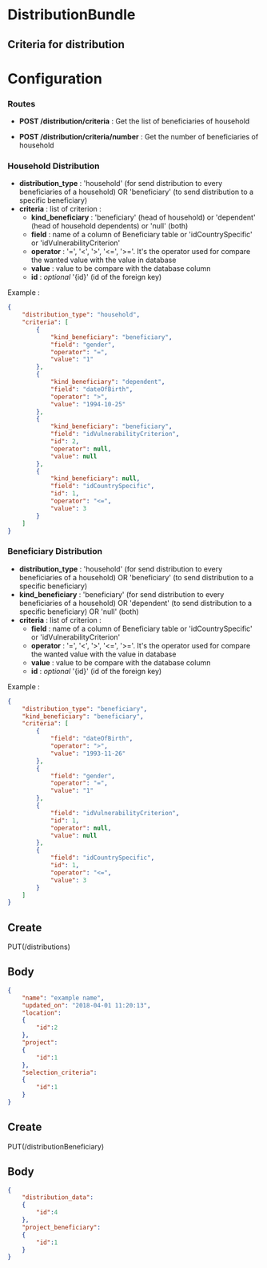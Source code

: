 # DistributionBundle


## Criteria for distribution

# Configuration


### Routes

- **POST /distribution/criteria** : Get the list of beneficiaries of household

- **POST /distribution/criteria/number** : Get the number of beneficiaries of household


### Household Distribution

- **distribution_type** : 'household' (for send distribution to every beneficiaries of a household)
OR 'beneficiary' (to send distribution to a specific beneficiary)
- **criteria** : list of criterion :
    - **kind_beneficiary** : 'beneficiary' (head of household) or 'dependent' (head of household dependents) or 'null' (both)
    - **field** : name of a column of Beneficiary table or 'idCountrySpecific' or 'idVulnerabilityCriterion'
    - **operator** : '=', '<', '>', '<=', '>='. It's the operator used for compare the wanted value with the value in database
    - **value** : value to be compare with the database column
    - **id** : *optional* '{id}' (id of the foreign key)
    
    
Example :
```json
{
	"distribution_type": "household",
	"criteria": [
		{
			"kind_beneficiary": "beneficiary",
			"field": "gender",
			"operator": "=",
			"value": "1"
		},
		{
			"kind_beneficiary": "dependent",
			"field": "dateOfBirth",
			"operator": ">",
			"value": "1994-10-25"
		},
		{
			"kind_beneficiary": "beneficiary",
			"field": "idVulnerabilityCriterion",
			"id": 2,
			"operator": null,
			"value": null
		},
		{
			"kind_beneficiary": null,
			"field": "idCountrySpecific",
			"id": 1,
			"operator": "<=",
			"value": 3
		}
	]
}
```
    
    

### Beneficiary Distribution


- **distribution_type** : 'household' (for send distribution to every beneficiaries of a household)
OR 'beneficiary' (to send distribution to a specific beneficiary)
- **kind_beneficiary** : 'beneficiary' (for send distribution to every beneficiaries of a household)
OR 'dependent' (to send distribution to a specific beneficiary) OR 'null' (both)
- **criteria** : list of criterion :
    - **field** : name of a column of Beneficiary table or 'idCountrySpecific' or 'idVulnerabilityCriterion'
    - **operator** : '=', '<', '>', '<=', '>='. It's the operator used for compare the wanted value with the value in database
    - **value** : value to be compare with the database column
    - **id** : *optional* '{id}' (id of the foreign key)
    

Example :
```json
{
	"distribution_type": "beneficiary",
	"kind_beneficiary": "beneficiary",
	"criteria": [
		{
			"field": "dateOfBirth",
			"operator": ">",
			"value": "1993-11-26"
		},
		{
			"field": "gender",
			"operator": "=",
			"value": "1"
		},
		{
			"field": "idVulnerabilityCriterion",
			"id": 1,
			"operator": null,
			"value": null
		},
		{
			"field": "idCountrySpecific",
			"id": 1,
			"operator": "<=",
			"value": 3
		}
	]
}
```




## Create
PUT(/distributions)

## Body

```json
{
    "name": "example name",
    "updated_on": "2018-04-01 11:20:13",
    "location": 
    {
        "id":2
    },
    "project":  
    {
        "id":1
    },
    "selection_criteria": 
    {
        "id":1
    }
}
```

## Create
PUT(/distributionBeneficiary)

## Body

```json
{
    "distribution_data": 
    {
        "id":4
    },
    "project_beneficiary":  
    {
        "id":1
    }
}
```